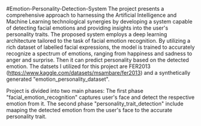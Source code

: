 #Emotion-Personality-Detection-System
The project presents a comprehensive approach to harnessing the Artificial Intelligence and Machine Learning technological synergies by developing a system capable of detecting facial emotions and providing insights into the user's personality traits. The proposed system employs a deep learning architecture tailored to the task of facial emotion recognition. By utilizing a rich dataset of labelled facial expressions, the model is trained to accurately recognize a spectrum of emotions, ranging from happiness and sadness to anger and surprise. Then it can predict personality based on the detected emotion. The datsets I utilized for this project are FER2013 (https://www.kaggle.com/datasets/msambare/fer2013) and a synthetically generated "emotion_personality_dataset".

Project is divided into two main phases: The first phase "facial_emotion_recognition" captures user's face and detect the respective emotion from it. The second phase "personality_trait_detection" include maaping the detected emotion from the user's face to the accurate personality trait.

